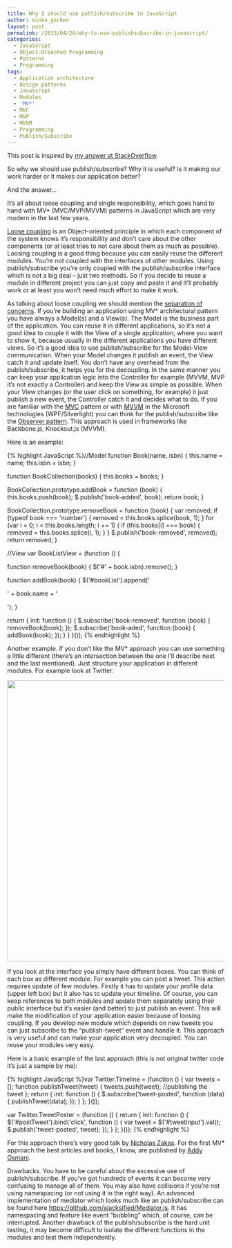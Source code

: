 ```yaml
---
title: Why I should use publish/subscribe in JavaScript
author: minko_gechev
layout: post
permalink: /2013/04/24/why-to-use-publishsubscribe-in-javascript/
categories:
  - JavaScript
  - Object-Oriented Programming
  - Patterns
  - Programming
tags:
  - Application architecture
  - Design patterns
  - JavaScript
  - Modules
  - 'MV*'
  - MVC
  - MVP
  - MVVM
  - Programming
  - Publish/Subscribe
---
```


This post is inspired by <a href="http://stackoverflow.com/questions/13512949/why-would-one-use-the-publish-subscribe-pattern-in-js-jquery/13513915#13513915" target="_blank">my answer at StackOverflow</a>.

So why we should use publish/subscribe? Why it is useful? Is it making our work harder or it makes our application better?

And the answer&#8230;

It&#8217;s all about loose coupling and single responsibility, which goes hand to hand with MV* (MVC/MVP/MVVM) patterns in JavaScript which are very modern in the last few years.

<a href="https://en.wikipedia.org/wiki/Loose_coupling" target="_blank">Loose coupling</a> is an Object-oriented principle in which each component of the system knows it&#8217;s responsibility and don&#8217;t care about the other components (or at least tries to not care about them as much as possible). Loosing coupling is a good thing because you can easily reuse the different modules. You&#8217;re not coupled with the interfaces of other modules. Using publish/subscribe you&#8217;re only coupled with the publish/subscribe interface which is not a big deal &#8211; just two methods. So if you decide to reuse a module in different project you can just copy and paste it and it&#8217;ll probably work or at least you won&#8217;t need much effort to make it work.

As talking about loose coupling we should mention the <a href="https://en.wikipedia.org/wiki/Separation_of_concerns" target="_blank">separation of concerns</a>. If you&#8217;re building an application using MV* architectural pattern you have always a Model(s) and a View(s). The Model is the business part of the application. You can reuse it in different applications, so it&#8217;s not a good idea to couple it with the View of a single application, where you want to show it, because usually in the different applications you have different views. So it&#8217;s a good idea to use publish/subscribe for the Model-View communication. When your Model changes it publish an event, the View catch it and update itself. You don&#8217;t have any overhead from the publish/subscribe, it helps you for the decoupling. In the same manner you can keep your application logic into the Controller for example (MVVM, MVP it&#8217;s not exactly a Controller) and keep the View as simple as possible. When your View changes (or the user click on something, for example) it just publish a new event, the Controller catch it and decides what to do. If you are familiar with the <a href="https://en.wikipedia.org/wiki/Model%E2%80%93view%E2%80%93controller" target="_blank">MVC</a> pattern or with <a href="https://en.wikipedia.org/wiki/MVVM" target="_blank">MVVM</a> in the Microsoft technologies (WPF/Silverlight) you can think for the publish/subscribe like the <a href="https://en.wikipedia.org/wiki/Observer_pattern" target="_blank">Observer pattern</a>. This approach is used in frameworks like Backbone.js, Knockout.js (MVVM).

Here is an example:

{% highlight JavaScript %}//Model
function Book(name, isbn) {
    this.name = name;
    this.isbn = isbn;
}
   
function BookCollection(books) {
    this.books = books;
}
    
BookCollection.prototype.addBook = function (book) {
    this.books.push(book);
    $.publish('book-added', book);
    return book;
}
    
BookCollection.prototype.removeBook = function (book) {
   var removed;
   if (typeof book === 'number') {
       removed = this.books.splice(book, 1);
   }
   for (var i = 0; i &lt; this.books.length; i += 1) {
      if (this.books[i] === book) {
          removed = this.books.splice(i, 1);
      }
   }
   $.publish('book-removed', removed);
   return removed;
}
    
//View
var BookListView = (function () {
 
   function removeBook(book) {
      $('#' + book.isbn).remove();
   }
 
   function addBook(book) {
      $('#bookList').append('<div id="' + book.isbn + '">
  ' + book.name + '
</div>');
   }
  
   return {
      init: function () {
         $.subscribe('book-removed', function (book) {
             removeBook(book);
         });
         $.subscribe('book-aded', function (book) {
             addBook(book);
         });
      }
   }
}());
{% endhighlight %}

Another example. If you don&#8217;t like the MV* approach you can use something a little different (there&#8217;s an intersection between the one I&#8217;ll describe next and the last mentioned). Just structure your application in different modules. For example look at Twitter.

<img src="http://blog.mgechev.com/slides/javascript-patterns/images/twitter.png" width="650" class="aligncenter" />

If you look at the interface you simply have different boxes. You can think of each box as different module. For example you can post a tweet. This action requires update of few modules. Firstly it has to update your profile data (upper left box) but it also has to update your timeline. Of course, you can keep references to both modules and update them separately using their public interface but it&#8217;s easier (and better) to just publish an event. This will make the modification of your application easier because of loosing coupling. If you develop new module which depends on new tweets you can just subscribe to the &#8220;publish-tweet&#8221; event and handle it. This approach is very useful and can make your application very decoupled. You can reuse your modules very easy.

Here is a basic example of the last approach (this is not original twitter code it&#8217;s just a sample by me):

{% highlight JavaScript %}var Twitter.Timeline = (function () {
   var tweets = [];
   function publishTweet(tweet) {
      tweets.push(tweet);
      //publishing the tweet
   };
   return {
      init: function () {
         $.subscribe('tweet-posted', function (data) {
             publishTweet(data);
         });
      }
   };
}());

var Twitter.TweetPoster = (function () {
   return {
       init: function () {
           $('#postTweet').bind('click', function () {
              var tweet = $('#tweetInput').val();
               $.publish('tweet-posted', tweet);
           });
       }
   };
}());
{% endhighlight %}

For this approach there&#8217;s very good talk by <a href="http://www.nczonline.net/" target="_blank">Nicholas Zakas</a>. For the first MV* approach the best articles and books, I know, are published by <a href=" http://addyosmani.com/blog/" target="_blank">Addy Osmani</a>.

Drawbacks. You have to be careful about the excessive use of publish/subscribe. If you&#8217;ve got hundreds of events it can become very confusing to manage all of them. You may also have collisions if you&#8217;re not using namespacing (or not using it in the right way). An advanced implementation of mediator which looks much like an publish/subscribe can be found here https://github.com/ajacksified/Mediator.js. It has namespacing and feature like event &#8220;bubbling&#8221; which, of course, can be interrupted. Another drawback of the publish/subscribe is the hard unit testing, it may become difficult to isolate the different functions in the modules and test them independently.
